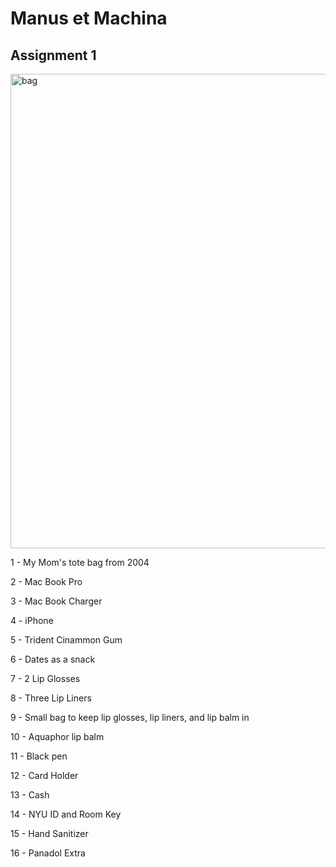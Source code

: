 # Manus et Machina

## Assignment 1 

<img width="759" alt="bag" src="https://github.com/user-attachments/assets/dba00115-c7be-42d4-b95d-145b785e3665" />

1 - My Mom's tote bag from 2004 

2 - Mac Book Pro 

3 - Mac Book Charger 

4 - iPhone 

5 - Trident Cinammon Gum

6 - Dates as a snack 

7 - 2 Lip Glosses 

8 - Three Lip Liners 

9 - Small bag to keep lip glosses, lip liners, and lip balm in

10 - Aquaphor lip balm  

11 - Black pen 

12 - Card Holder 

13 - Cash 

14 - NYU ID and Room Key 

15 - Hand Sanitizer 

16 - Panadol Extra 
